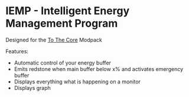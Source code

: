 # IEMP - Intelligent Energy Management Program

Designed for the <a href=https://www.technicpack.net/modpack/to-the-core-official.1293279>To The Core</a> Modpack

Features:
- Automatic control of your energy buffer
- Emits redstone when main buffer below x% and activates emergency buffer
- Displays everything what is happening on  a monitor
- Displays graph

